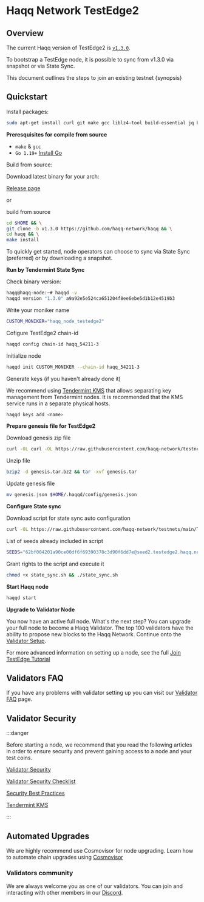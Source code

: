 <!--
order: 4
-->

# Haqq Network TestEdge2

## Overview

The current Haqq version of TestEdge2 is [`v1.3.0`](https://github.com/haqq-network/haqq/releases/tag/v1.3.0). 

To bootstrap a TestEdge node, it is possible to sync from v1.3.0 via snapshot or via State Sync.

This document outlines the steps to join an existing testnet {synopsis}

## Quickstart

Install packages:

```sh
sudo apt-get install curl git make gcc liblz4-tool build-essential jq bzip2 -y
```

**Preresquisites for compile from source**
- `make` & `gcc` 
- `Go 1.19+` [Install Go](https://go.dev/doc/install)

Build from source:

Download latest binary for your arch:

[Release page](https://github.com/haqq-network/haqq/releases/tag/v1.3.0) 

or

build from source 

```sh
cd $HOME && \
git clone -b v1.3.0 https://github.com/haqq-network/haqq && \
cd haqq && \
make install
```

To quickly get started, node operators can choose to sync via State Sync (preferred) or by downloading a snapshot.

**Run by Tendermint State Sync**

Check binary version:

```sh
haqq@haqq-node:~# haqqd -v
haqqd version "1.3.0" a9a92e5e524ca651204f8ee6ebe5d1b12e4519b3
```

Write your moniker name

```sh
CUSTOM_MONIKER="haqq_node_testedge2"
```

Cofigure TestEdge2 chain-id

```sh
haqqd config chain-id haqq_54211-3
```

Initialize node

```sh
haqqd init CUSTOM_MONIKER --chain-id haqq_54211-3
```

Generate keys (if you haven't already done it)

We recommend using [Tendermint KMS](./../guides/kms/kms.md) that allows separating key management from Tendermint nodes.
It is recommended that the KMS service runs in a separate physical hosts.

```sh
haqqd keys add <name>
```

**Prepare genesis file for TestEdge2**

Download genesis zip file

```sh
curl -OL curl -OL https://raw.githubusercontent.com/haqq-network/testnets/main/TestEdge2/genesis.tar.bz2 
```

Unzip file

```sh
bzip2 -d genesis.tar.bz2 && tar -xvf genesis.tar 
```

Update genesis file

```sh
mv genesis.json $HOME/.haqqd/config/genesis.json
```

**Configure State sync**

Download script for state sync auto configuration

```sh
curl -OL https://raw.githubusercontent.com/haqq-network/testnets/main/TestEdge2/state_sync.sh
```

List of seeds already included in script

```sh
SEEDS="62bf004201a90ce00df6f69390378c3d90f6dd7e@seed2.testedge2.haqq.network:26656,23a1176c9911eac442d6d1bf15f92eeabb3981d5@seed1.testedge2.haqq.network:26656"
```

Grant rights to the script and execute it

```sh
chmod +x state_sync.sh && ./state_sync.sh
```

**Start Haqq node**

```sh
haqqd start
```

**Upgrade to Validator Node**

You now have an active full node. What's the next step? You can upgrade your full node to become a Haqq Validator. The top 100 validators have the ability to propose new blocks to the Haqq Network. Continue onto the [Validator Setup](https://docs.haqq.network/guides/validators/setup.html).


For more advanced information on setting up a node, see the full [Join TestEdge Tutorial](./join_full.md)

## Validators FAQ

If you have any problems with validator setting up you can visit our [Validator FAQ](./../guides/validators/faq.md) page.

## Validator Security

:::danger

Before starting a node, we recommend that you read the following articles in order to ensure security and prevent gaining access to a node and your test coins.

[Validator Security](./../guides/validators/security.md)

[Validator Security Checklist](./../guides/validators/checklist.md)

[Security Best Practices](./../guides/validators/security_best_practices.md)

[Tendermint KMS](./../guides/kms/kms.md)

:::

## Automated Upgrades

We are highly recommend use Cosmovisor for node upgrading. Learn how to automate chain upgrades using [Cosmovisor](./upgrade.md)

### Validators community

We are always welcome you as one of our validators. You can join and interacting with other members in our [Discord](https://discord.gg/aZMm8pekhZ).
